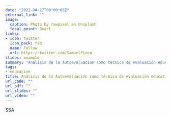 ```yaml
---
date: "2022-04-27T00:00:00Z"
external_link: ""
image:
  caption: Photo by rawpixel on Unsplash
  focal_point: Smart
links:
- icon: twitter
  icon_pack: fab
  name: Follow
  url: https://twitter.com/SamuelPLeon
slides: example
summary: "Análisis de la Autoevaluación como técnica de evaluación educativa"
tags:
- educacion
title: Análisis de la Autoevaluación como técnica de evaluación educativa.
url_code: ""
url_pdf: ""
url_slides: ""
url_video: ""
---
```


SSA
